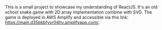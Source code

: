 This is a small project to showcase my understanding of ReactJS.
It's an old school snake game with 2D array implementation combine with SVG.
The game is deployed in AWS Amplify and accessible via this link: https://main.d35bkbfyvr04hv.amplifyapp.com/.